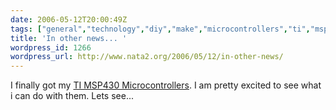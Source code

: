 ```yaml
---
date: 2006-05-12T20:00:49Z
tags: ["general","technology","diy","make","microcontrollers","ti","msp430"]
title: 'In other news... '
wordpress_id: 1266
wordpress_url: http://www.nata2.org/2006/05/12/in-other-news/
---
```


<p>I finally got my <a href="http://www.flickr.com/photos/natatwo/145258566/">TI MSP430 Microcontrollers</a>. I am pretty excited to see what i can do with them. Lets see...
</p>
